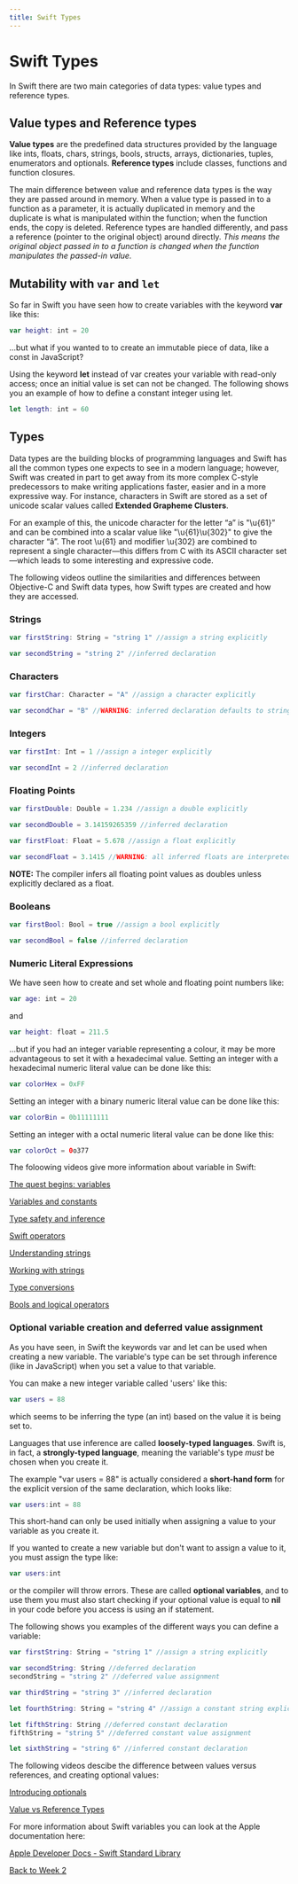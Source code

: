 ```yaml
---
title: Swift Types
---
```


# Swift Types

In Swift there are two main categories of data types: value types and reference types.

## Value types and Reference types

**Value types** are the predefined data structures provided by the language like ints, floats, chars, strings, bools, structs, arrays, dictionaries, tuples, enumerators and optionals. **Reference types** include classes, functions and function closures.

The main difference between value and reference data types is the way they are passed around in memory. When a value type is passed in to a function as a parameter, it is actually duplicated in memory and the duplicate is what is manipulated within the function; when the function ends, the copy is deleted. Reference types are handled differently, and pass a reference (pointer to the original object) around directly. *This means the original object passed in to a function is changed when the function manipulates the passed-in value.*

## Mutability with `var` and `let`

So far in Swift you have seen how to create variables with the keyword **var** like this:

```swift
var height: int = 20
```

...but what if you wanted to to create an immutable piece of data, like a const in JavaScript?

Using the keyword **let** instead of var creates your variable with read-only access; once an initial value is set can not be changed. The following shows you an example of how to define a constant integer using let.

```swift
let length: int = 60
```

## Types

Data types are the building blocks of programming languages and Swift has all the common types one expects to see in a modern language; however, Swift was created in part to get away from its more complex C-style predecessors to make writing applications faster, easier and in a more expressive way. For instance, characters in Swift are stored as a set of unicode scalar values called **Extended Grapheme Clusters**.

For an example of this, the unicode character for the letter “a” is "\u{61}” and can be combined into a scalar value like "\u{61}\u{302}" to give the character “â”. The root \u{61} and modifier \u{302} are combined to represent a single character—this differs from C with its ASCII character set—which leads to some interesting and expressive code.

The following videos outline the similarities and differences between Objective-C and Swift data types, how Swift types are created and how they are accessed.

### Strings

```swift
var firstString: String = "string 1" //assign a string explicitly

var secondString = "string 2" //inferred declaration
```

### Characters

```swift
var firstChar: Character = "A" //assign a character explicitly

var secondChar = "B" //WARNING: inferred declaration defaults to string
```

### Integers

```swift
var firstInt: Int = 1 //assign a integer explicitly

var secondInt = 2 //inferred declaration
```

### Floating Points

```swift
var firstDouble: Double = 1.234 //assign a double explicitly

var secondDouble = 3.14159265359 //inferred declaration
```

```swift
var firstFloat: Float = 5.678 //assign a float explicitly

var secondFloat = 3.1415 //WARNING: all inferred floats are interpreted as doubles
```

**NOTE:** The compiler infers all floating point values as doubles unless explicitly declared as a float.

### Booleans

```swift
var firstBool: Bool = true //assign a bool explicitly

var secondBool = false //inferred declaration
```

### Numeric Literal Expressions

We have seen how to create and set whole and floating point numbers like:

```swift
var age: int = 20
```

and

```swift
var height: float = 211.5
```

...but if you had an integer variable representing a colour, it may be more advantageous to set it with a hexadecimal value. Setting an integer with a hexadecimal numeric literal value can be done like this:

```swift
var colorHex = 0xFF
```

Setting an integer with a binary numeric literal value can be done like this:

```swift
var colorBin = 0b11111111
```

Setting an integer with a octal numeric literal value can be done like this:

```swift
var colorOct = 0o377
```

The foloowing videos give more information about variable in Swift:

[The quest begins: variables](https://www.linkedin.com/learning/swift-5-essential-training/the-quest-begins-variables?u=2199673)

[Variables and constants](https://www.linkedin.com/learning/swift-5-essential-training/variables-and-constants?u=2199673)

[Type safety and inference](https://www.linkedin.com/learning/swift-5-essential-training/type-safety-and-inference?u=2199673)

[Swift operators](https://www.linkedin.com/learning/swift-5-essential-training/swift-operators?u=2199673)

[Understanding strings](https://www.linkedin.com/learning/swift-5-essential-training/understanding-strings?u=2199673)

[Working with strings](https://www.linkedin.com/learning/swift-5-essential-training/working-with-strings?u=2199673)

[Type conversions](https://www.linkedin.com/learning/swift-5-essential-training/type-conversions?u=2199673)

[Bools and logical operators](https://www.linkedin.com/learning/swift-5-essential-training/bools-and-logical-operators?u=2199673)

### Optional variable creation and deferred value assignment

As you have seen, in Swift the keywords var and let can be used when creating a new variable. The variable's type can be set through inference (like in JavaScript) when you set a value to that variable.

You can make a new integer variable called 'users' like this:

```swift
var users = 88
```

which seems to be inferring the type (an int) based on the value it is being set to.

Languages that use inference are called **loosely-typed languages**. Swift is, in fact, a **strongly-typed language**, meaning the variable's type *must* be chosen when you create it.

The example "var users = 88" is actually considered a **short-hand form** for the explicit version of the same declaration, which looks like:

```swift
var users:int = 88
```

This short-hand can only be used initially when assigning a value to your variable as you create it.

If you wanted to create a new variable but don't want to assign a value to it, you must assign the type like:

```swift
var users:int
```

or the compiler will throw errors. These are called **optional variables**, and to use them you must also start checking if your optional value is equal to **nil** in your code before you access is using an if statement.

The following shows you examples of the different ways you can define a variable:

```swift
var firstString: String = "string 1" //assign a string explicitly

var secondString: String //deferred declaration
secondString = "string 2" //deferred value assignment

var thirdString = "string 3" //inferred declaration

let fourthString: String = "string 4" //assign a constant string explicitly

let fifthString: String //deferred constant declaration
fifthString = "string 5" //deferred constant value assignment

let sixthString = "string 6" //inferred constant declaration
```

The following videos descibe the difference between values versus references, and creating optional values:

[Introducing optionals](https://www.linkedin.com/learning/swift-5-essential-training/introducing-optionals?u=2199673)

[Value vs Reference Types](https://www.linkedin.com/learning/swift-5-essential-training/value-vs-reference-types?u=2199673)

For more information about Swift variables you can look at the Apple documentation here:

[Apple Developer Docs - Swift Standard Library](https://developer.apple.com/documentation/swift/swift_standard_library)

[Back to Week 2](./index.md#during-class)